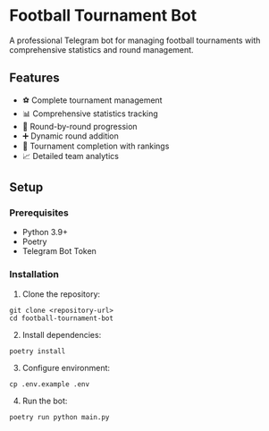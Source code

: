 # Football Tournament Bot

A professional Telegram bot for managing football tournaments with comprehensive statistics and round management.

## Features

- ⚽ Complete tournament management
- 📊 Comprehensive statistics tracking
- 🔄 Round-by-round progression
- ➕ Dynamic round addition
- 🏁 Tournament completion with rankings
- 📈 Detailed team analytics

## Setup

### Prerequisites

- Python 3.9+
- Poetry
- Telegram Bot Token

### Installation

1. Clone the repository:
```
git clone <repository-url>
cd football-tournament-bot
```

2. Install dependencies:
```
poetry install
```

3. Configure environment:
```
cp .env.example .env
```

4. Run the bot:
```
poetry run python main.py
```